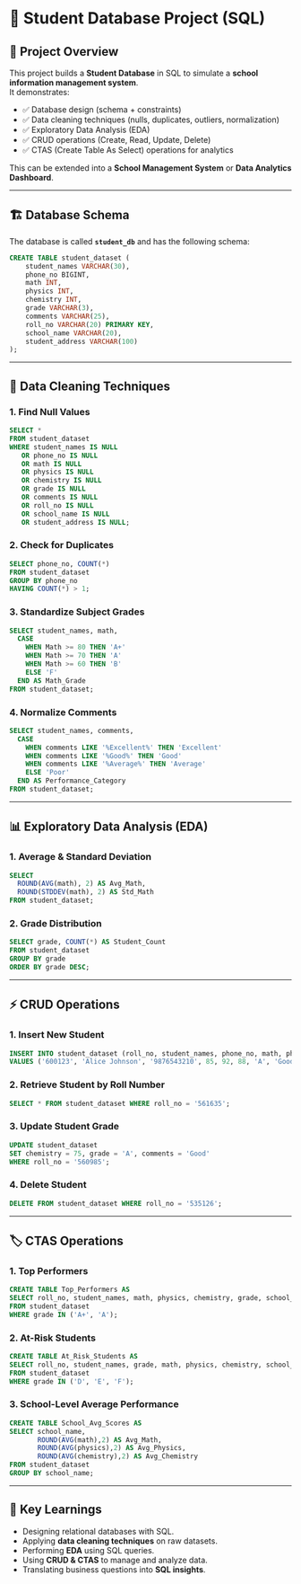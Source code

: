 # 📘 Student Database Project (SQL)

## 📌 Project Overview
This project builds a **Student Database** in SQL to simulate a **school information management system**.  
It demonstrates:  
- ✅ Database design (schema + constraints)  
- ✅ Data cleaning techniques (nulls, duplicates, outliers, normalization)  
- ✅ Exploratory Data Analysis (EDA)  
- ✅ CRUD operations (Create, Read, Update, Delete)  
- ✅ CTAS (Create Table As Select) operations for analytics  

This can be extended into a **School Management System** or **Data Analytics Dashboard**.  

---

## 🏗️ Database Schema
The database is called **`student_db`** and has the following schema:

```sql
CREATE TABLE student_dataset (
    student_names VARCHAR(30),
    phone_no BIGINT,  
    math INT,
    physics INT,
    chemistry INT,
    grade VARCHAR(3),
    comments VARCHAR(25),
    roll_no VARCHAR(20) PRIMARY KEY,
    school_name VARCHAR(20),
    student_address VARCHAR(100) 
);
```

---

## 🧹 Data Cleaning Techniques
### 1. Find Null Values  
```sql
SELECT *
FROM student_dataset
WHERE student_names IS NULL
   OR phone_no IS NULL
   OR math IS NULL
   OR physics IS NULL
   OR chemistry IS NULL
   OR grade IS NULL
   OR comments IS NULL
   OR roll_no IS NULL
   OR school_name IS NULL
   OR student_address IS NULL;
```

### 2. Check for Duplicates  
```sql
SELECT phone_no, COUNT(*) 
FROM student_dataset
GROUP BY phone_no
HAVING COUNT(*) > 1;
```

### 3. Standardize Subject Grades  
```sql
SELECT student_names, math,
  CASE 
    WHEN Math >= 80 THEN 'A+'
    WHEN Math >= 70 THEN 'A'
    WHEN Math >= 60 THEN 'B'
    ELSE 'F'
  END AS Math_Grade
FROM student_dataset;
```

### 4. Normalize Comments  
```sql
SELECT student_names, comments,
  CASE 
    WHEN comments LIKE '%Excellent%' THEN 'Excellent'
    WHEN comments LIKE '%Good%' THEN 'Good'
    WHEN comments LIKE '%Average%' THEN 'Average'
    ELSE 'Poor'
  END AS Performance_Category
FROM student_dataset;
```

---

## 📊 Exploratory Data Analysis (EDA)
### 1. Average & Standard Deviation  
```sql
SELECT 
  ROUND(AVG(math), 2) AS Avg_Math,
  ROUND(STDDEV(math), 2) AS Std_Math
FROM student_dataset;
```

### 2. Grade Distribution  
```sql
SELECT grade, COUNT(*) AS Student_Count
FROM student_dataset
GROUP BY grade
ORDER BY grade DESC;
```

---

## ⚡ CRUD Operations
### 1. Insert New Student  
```sql
INSERT INTO student_dataset (roll_no, student_names, phone_no, math, physics, chemistry, grade, comments, school_name, student_address)
VALUES ('600123', 'Alice Johnson', '9876543210', 85, 92, 88, 'A', 'Good', 'Martin Luther School', '123 Main St, NY');
```

### 2. Retrieve Student by Roll Number  
```sql
SELECT * FROM student_dataset WHERE roll_no = '561635';
```

### 3. Update Student Grade  
```sql
UPDATE student_dataset
SET chemistry = 75, grade = 'A', comments = 'Good'
WHERE roll_no = '560985';
```

### 4. Delete Student  
```sql
DELETE FROM student_dataset WHERE roll_no = '535126';
```

---

## 🏷️ CTAS Operations
### 1. Top Performers  
```sql
CREATE TABLE Top_Performers AS
SELECT roll_no, student_names, math, physics, chemistry, grade, school_name
FROM student_dataset
WHERE grade IN ('A+', 'A');
```

### 2. At-Risk Students  
```sql
CREATE TABLE At_Risk_Students AS
SELECT roll_no, student_names, grade, math, physics, chemistry, school_name
FROM student_dataset
WHERE grade IN ('D', 'E', 'F');
```

### 3. School-Level Average Performance  
```sql
CREATE TABLE School_Avg_Scores AS
SELECT school_name,
       ROUND(AVG(math),2) AS Avg_Math,
       ROUND(AVG(physics),2) AS Avg_Physics,
       ROUND(AVG(chemistry),2) AS Avg_Chemistry
FROM student_dataset
GROUP BY school_name;
```

---

## 📌 Key Learnings
- Designing relational databases with SQL.  
- Applying **data cleaning techniques** on raw datasets.  
- Performing **EDA** using SQL queries.  
- Using **CRUD & CTAS** to manage and analyze data.  
- Translating business questions into **SQL insights**.  
